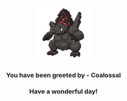 <p align="center">
    <img src="https://raw.githubusercontent.com/PokeAPI/sprites/master/sprites/pokemon/839.png" width="150" height="150">
</p>
<h3 align="center">You have been greeted by - <b>Coalossal</b></h3>
<h3 align="center">Have a wonderful day!</h3>
